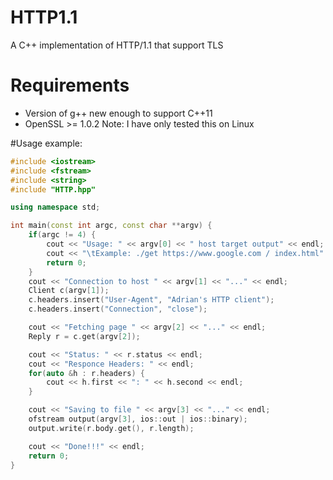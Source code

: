 # HTTP1.1
A C++ implementation of HTTP/1.1 that support TLS

# Requirements
- Version of g++ new enough to support C++11
- OpenSSL >= 1.0.2
Note: I have only tested this on Linux


#Usage example:
```c++
#include <iostream>
#include <fstream>
#include <string>
#include "HTTP.hpp"

using namespace std;

int main(const int argc, const char **argv) {
	if(argc != 4) {
		cout << "Usage: " << argv[0] << " host target output" << endl;
		cout << "\tExample: ./get https://www.google.com / index.html" << endl;
		return 0;
	}
	cout << "Connection to host " << argv[1] << "..." << endl;
	Client c(argv[1]);
	c.headers.insert("User-Agent", "Adrian's HTTP client");
	c.headers.insert("Connection", "close");

	cout << "Fetching page " << argv[2] << "..." << endl;
	Reply r = c.get(argv[2]);

	cout << "Status: " << r.status << endl;
	cout << "Responce Headers: " << endl;
	for(auto &h : r.headers) {
		cout << h.first << ": " << h.second << endl;
	}

	cout << "Saving to file " << argv[3] << "..." << endl;
	ofstream output(argv[3], ios::out | ios::binary);
	output.write(r.body.get(), r.length);

	cout << "Done!!!" << endl;
	return 0;
}

```
